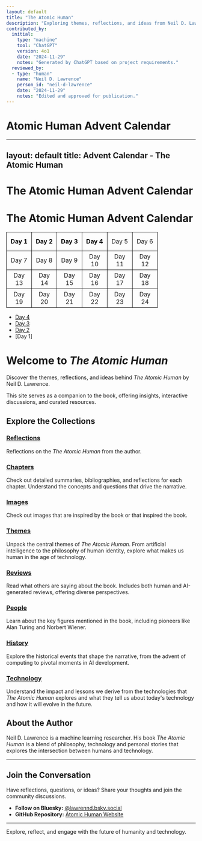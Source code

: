 ```yaml
---
layout: default
title: "The Atomic Human"
description: "Exploring themes, reflections, and ideas from Neil D. Lawrence's book 'The Atomic Human'."
contributed_by:
  initial:
    type: "machine"
    tool: "ChatGPT"
    version: 4o1
    date: "2024-11-29"
    notes: "Generated by ChatGPT based on project requirements."
  reviewed_by:
  - type: "human"
    name: "Neil D. Lawrence"
    person_id: "neil-d-lawrence"
    date: "2024-11-29"
    notes: "Edited and approved for publication."
---
```


<!--https://www.coryzue.com/writing/bluesky-comments/-->

# Atomic Human Advent Calendar

---
layout: default
title: Advent Calendar - The Atomic Human
---

# The Atomic Human Advent Calendar

<style>
  .advent-calendar {
    width: 100%;
    border-collapse: collapse;
    text-align: center;
  }

  .advent-calendar td {
    width: 50px;
    height: 50px;
    border: 1px solid #000;
    vertical-align: middle;
  }

  .advent-calendar a {
    text-decoration: none;
    color: #000;
    font-weight: bold;
  }
</style>

<h1>The Atomic Human Advent Calendar</h1>

<table class="advent-calendar">
  <tr>
    <td><a href="images/dan-andrews-chapter-1/">Day 1</a></td>
    <td><a href="reflections/the-atomic-human/">Day 2</a></td>
    <td><a href="reflections/why-write-a-book/">Day 3</a></td>
    <td><a href="images/dan-andrews-chapter-2/">Day 4</a></td>
    <td>Day 5</td>
    <td>Day 6</td>
  </tr>
  <tr>
    <td>Day 7</td>
    <td>Day 8</td>
    <td>Day 9</td>
    <td>Day 10</td>
    <td>Day 11</td>
    <td>Day 12</td>
  </tr>
  <tr>
    <td>Day 13</td>
    <td>Day 14</td>
    <td>Day 15</td>
    <td>Day 16</td>
    <td>Day 17</td>
    <td>Day 18</td>
  </tr>
  <tr>
    <td>Day 19</td>
    <td>Day 20</td>
    <td>Day 21</td>
    <td>Day 22</td>
    <td>Day 23</td>
    <td>Day 24</td>
  </tr>
</table>


* [Day 4]()
* [Day 3]()
* [Day 2]()
* [Day 1]

# Welcome to *The Atomic Human*

Discover the themes, reflections, and ideas behind *The Atomic Human* by Neil D. Lawrence. 

This site serves as a companion to the book, offering insights, interactive discussions, and curated resources.

## Explore the Collections

### **[Reflections](reflections)**

Reflections on the *The Atomic Human* from the author.

### **[Chapters](chapters)**

Check out detailed summaries, bibliographies, and reflections for each chapter. Understand the concepts and questions that drive the narrative.

### **[Images](images)**

Check out images that are inspired by the book or that inspired the book.

### **[Themes](themes)**

Unpack the central themes of *The Atomic Human*. From artificial intelligence to the philosophy of human identity, explore what makes us human in the age of technology.

### **[Reviews](reviews)**

Read what others are saying about the book. Includes both human and AI-generated reviews, offering diverse perspectives.

### **[People](people)**

Learn about the key figures mentioned in the book, including pioneers like Alan Turing and Norbert Wiener.

### **[History](history)**

Explore the historical events that shape the narrative, from the advent of computing to pivotal moments in AI development.

### **[Technology](technology)**

Understand the impact and lessons we derive from the technologies that *The Atomic Human* explores and what they tell us about today's technology and how it will evolve in the future.


## About the Author

Neil D. Lawrence is a machine learning researcher. His book *The Atomic Human* is a blend of philosophy, technology and personal stories that explores the intersection between humans and technology.

---

## Join the Conversation

Have reflections, questions, or ideas? Share your thoughts and join the community discussions.

- **Follow on Bluesky:** [@lawrennd.bsky.social](https://bsky.app/profile/lawrennd.bsky.social)
- **GitHub Repository:** [Atomic Human Website](https://github.com/atomichuman/atomichuman.github.io)

---

Explore, reflect, and engage with the future of humanity and technology.


